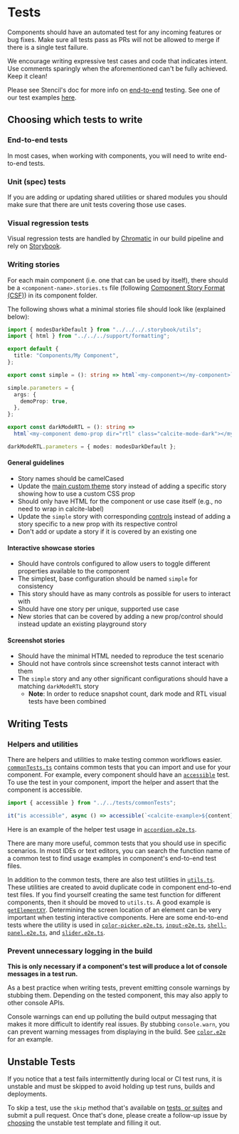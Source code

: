 # Tests

Components should have an automated test for any incoming features or bug fixes. Make sure all tests pass as PRs will not be allowed to merge if there is a single test failure.

We encourage writing expressive test cases and code that indicates intent. Use comments sparingly when the aforementioned can't be fully achieved. Keep it clean!

Please see Stencil's doc for more info on [end-to-end](https://stenciljs.com/docs/end-to-end-testing) testing. See one of our test examples [here](https://github.com/Esri/calcite-design-system/blob/dev/packages/calcite-components/src/components/block/block.e2e.ts).

## Choosing which tests to write

### End-to-end tests

In most cases, when working with components, you will need to write end-to-end tests.

### Unit (spec) tests

If you are adding or updating shared utilities or shared modules you should make sure that there are unit tests covering those use cases.

### Visual regression tests

Visual regression tests are handled by [Chromatic](https://www.chromatic.com/) in our build pipeline and rely on [Storybook](https://storybook.js.org/).

### Writing stories

For each main component (i.e. one that can be used by itself), there should be a `<component-name>.stories.ts` file (following [Component Story Format (CSF)](https://storybook.js.org/docs/html/api/csf)) in its component folder.

The following shows what a minimal stories file should look like (explained below):

```ts
import { modesDarkDefault } from "../../../.storybook/utils";
import { html } from "../../../support/formatting";

export default {
  title: "Components/My Component",
};

export const simple = (): string => html`<my-component></my-component>`;

simple.parameters = {
  args: {
    demoProp: true,
  },
};

export const darkModeRTL = (): string =>
  html`<my-component demo-prop dir="rtl" class="calcite-mode-dark"></my-component>`;

darkModeRTL.parameters = { modes: modesDarkDefault };
```

#### General guidelines

- Story names should be camelCased
- Update the [main custom theme](https://github.com/Esri/calcite-design-system/blob/dev/packages/calcite-components/src/custom-theme.stories.ts) story instead of adding a specific story showing how to use a custom CSS prop
- Should only have HTML for the component or use case itself (e.g., no need to wrap in calcite-label)
- Update the `simple` story with corresponding [controls](https://storybook.js.org/docs/essentials/controls) instead of adding a story specific to a new prop with its respective control
- Don't add or update a story if it is covered by an existing one

#### Interactive showcase stories

- Should have controls configured to allow users to toggle different properties available to the component
- The simplest, base configuration should be named `simple` for consistency
- This story should have as many controls as possible for users to interact with
- Should have one story per unique, supported use case
- New stories that can be covered by adding a new prop/control should instead update an existing playground story

#### Screenshot stories

- Should have the minimal HTML needed to reproduce the test scenario
- Should not have controls since screenshot tests cannot interact with them
- The `simple` story and any other significant configurations should have a matching `darkModeRTL` story
  - **Note**: In order to reduce snapshot count, dark mode and RTL visual tests have been combined

## Writing Tests

### Helpers and utilities

There are helpers and utilities to make testing common workflows easier. [`commonTests.ts`](https://github.com/Esri/calcite-design-system/blob/dev/src/packages/calcite-components/tests/commonTests.ts) contains common tests that you can import and use for your component. For example, every component should have an [`accessible`](https://github.com/Esri/calcite-design-system/blob/35f5aaf165b54d3f139e1ff2978a7c0246a0bf69/src/tests/commonTests.ts#L48-L62) test. To use the test in your component, import the helper and assert that the component is accessible.

```js
import { accessible } from "../../tests/commonTests";

it("is accessible", async () => accessible(`<calcite-example>${content}</calcite-example>`));
```

Here is an example of the helper test usage in [`accordion.e2e.ts`](https://github.com/Esri/calcite-design-system/blob/35f5aaf165b54d3f139e1ff2978a7c0246a0bf69/src/components/accordion/accordion.e2e.ts#L16).

There are many more useful, common tests that you should use in specific scenarios. In most IDEs or text editors, you can search the function name of a common test to find usage examples in component's end-to-end test files.

In addition to the common tests, there are also test utilities in [`utils.ts`](https://github.com/Esri/calcite-design-system/blob/dev/packages/calcite-components/src/tests/utils.ts). These utilities are created to avoid duplicate code in component end-to-end test files. If you find yourself creating the same test function for different components, then it should be moved to `utils.ts`. A good example is [`getElementXY`](https://github.com/Esri/calcite-design-system/blob/35f5aaf165b54d3f139e1ff2978a7c0246a0bf69/src/tests/utils.ts#L124-L139). Determining the screen location of an element can be very important when testing interactive components. Here are some end-to-end tests where the utility is used in [`color-picker.e2e.ts`](https://github.com/Esri/calcite-design-system/blob/35f5aaf165b54d3f139e1ff2978a7c0246a0bf69/src/components/color-picker/color-picker.e2e.ts#L232-L236), [`input-e2e.ts`](https://github.com/Esri/calcite-design-system/blob/35f5aaf165b54d3f139e1ff2978a7c0246a0bf69/src/components/input/input.e2e.ts#L289-L293), [`shell-panel.e2e.ts`](https://github.com/Esri/calcite-design-system/blob/35f5aaf165b54d3f139e1ff2978a7c0246a0bf69/src/components/shell-panel/shell-panel.e2e.ts#L381), and [`slider.e2e.ts`](https://github.com/Esri/calcite-design-system/blob/35f5aaf165b54d3f139e1ff2978a7c0246a0bf69/src/components/slider/slider.e2e.ts#L176).

### Prevent unnecessary logging in the build

**This is only necessary if a component's test will produce a lot of console messages in a test run.**

As a best practice when writing tests, prevent emitting console warnings by stubbing them. Depending on the tested component, this may also apply to other console APIs.

Console warnings can end up polluting the build output messaging that makes it more difficult to identify real issues. By stubbing `console.warn`, you can prevent warning messages from displaying in the build. See [`color.e2e`](https://github.com/Esri/calcite-design-system/blob/af0c6cb/src/components/color/color.e2e.ts#L9-L17) for an example.

## Unstable Tests

If you notice that a test fails intermittently during local or CI test runs, it is unstable and must be skipped to avoid holding up test runs, builds and deployments.

To skip a test, use the `skip` method that's available on [tests, or suites](https://jestjs.io/docs/en/api#methods) and submit a pull request. Once that's done, please create a follow-up issue by [choosing](https://github.com/Esri/calcite-design-system/issues/new/choose) the unstable test template and filling it out.
